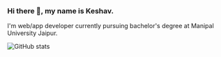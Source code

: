 <!-- ### Hi there 👋 -->

<!--
**kecav/kecav** is a ✨ _special_ ✨ repository because its `README.md` (this file) appears on your GitHub profile.

Here are some ideas to get you started:

- 🔭 I’m currently working on ...
- 🌱 I’m currently learning ...
- 👯 I’m looking to collaborate on ...
- 🤔 I’m looking for help with ...
- 💬 Ask me about ...
- 📫 How to reach me: ...
- ⚡ Fun fact: ...
-->

### Hi there 👋, my name is Keshav.
I'm web/app developer currently pursuing bachelor's degree at Manipal University Jaipur. 



![GitHub stats](https://github-readme-stats.vercel.app/api?username=kecav&show_icons=true)  

<!-- ![Profile views](https://gpvc.arturio.dev/kecav) -->  

<!-- 
[<img src='https://cdn.jsdelivr.net/npm/simple-icons@3.0.1/icons/github.svg' alt='github' height='40'>](https://github.com/kecav)  [<img src='https://cdn.jsdelivr.net/npm/simple-icons@3.0.1/icons/linkedin.svg' alt='linkedin' height='40'>](https://www.linkedin.com/in/https://www.linkedin.com/in/keshav-yadav-98b7a1213//)   -->
